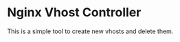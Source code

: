 Nginx Vhost Controller
=====================
This is a simple tool to create new vhosts and delete them. 
